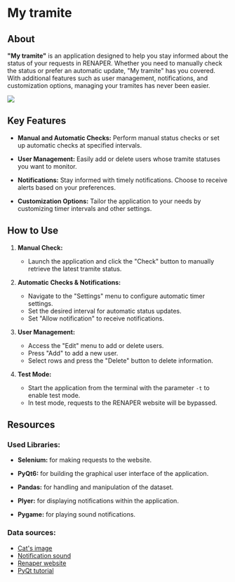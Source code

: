 # My tramite
## About
**"My tramite"** is an application designed to help you stay informed about the status of your requests in RENAPER. Whether you need to manually check the status or prefer an automatic update, "My tramite" has you covered. With additional features such as user management, notifications, and customization options, managing your tramites has never been easier.

<img src="https://github.com/udsey/Mi_tramite/assets/33177996/2b881390-528c-41d1-9fbf-aa7f87337ba5"/>


## Key Features

- **Manual and Automatic Checks:** Perform manual status checks or set up automatic checks at specified intervals.

- **User Management:** Easily add or delete users whose tramite statuses you want to monitor.

- **Notifications:** Stay informed with timely notifications. Choose to receive alerts based on your preferences.

- **Customization Options:** Tailor the application to your needs by customizing timer intervals and other settings.

## How to Use

1. **Manual Check:**
   - Launch the application and click the "Check" button to manually retrieve the latest tramite status.

2. **Automatic Checks & Notifications:**
   - Navigate to the "Settings" menu to configure automatic timer settings.
   - Set the desired interval for automatic status updates.
   - Set "Allow notification" to receive notifications.

3. **User Management:**
   - Access the "Edit" menu to add or delete users.
   - Press "Add" to add a new user. 
   - Select rows and press the "Delete" button to delete information.

4. **Test Mode:**
   - Start the application from the terminal with the parameter `-t` to enable test mode.
   - In test mode, requests to the RENAPER website will be bypassed.

     
## Resources
### Used Libraries:
- **Selenium:** for making requests to the website.

- **PyQt6:** for building the graphical user interface of the application.

- **Pandas:** for handling and manipulation of the dataset.

- **Plyer:** for displaying notifications within the application.

- **Pygame:** for playing sound notifications.
  
### Data sources:
- [Cat's image](https://www.vecteezy.com/png/19879312-cute-baby-cat-with-a-colorful-balloon)
- [Notification sound](https://mixkit.co/free-sound-effects/cat/)
- [Renaper website](https://mitramite.renaper.gob.ar/)
- [PyQt tutorial](https://www.pythonguis.com/pyqt6-tutorial/)
  

